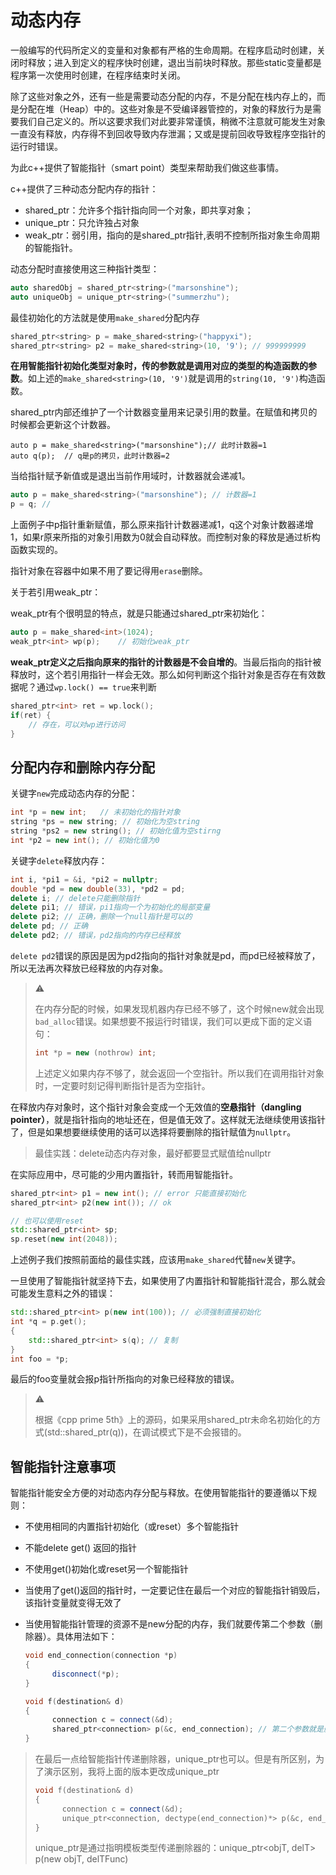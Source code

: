 # 动态内存

一般编写的代码所定义的变量和对象都有严格的生命周期。在程序启动时创建，关闭时释放；进入到定义的程序快时创建，退出当前块时释放。那些static变量都是程序第一次使用时创建，在程序结束时关闭。

除了这些对象之外，还有一些是需要动态分配的内存，不是分配在栈内存上的，而是分配在堆（Heap）中的。这些对象是不受编译器管控的，对象的释放行为是需要我们自己定义的。所以这要求我们对此要非常谨慎，稍微不注意就可能发生对象一直没有释放，内存得不到回收导致内存泄漏；又或是提前回收导致程序空指针的运行时错误。

为此c++提供了智能指针（smart point）类型来帮助我们做这些事情。

c++提供了三种动态分配内存的指针：

- shared_ptr：允许多个指针指向同一个对象，即共享对象；
- unique_ptr：只允许独占对象
- weak_ptr：弱引用，指向的是shared_ptr指针,表明不控制所指对象生命周期的智能指针。

动态分配时直接使用这三种指针类型：

```c++
auto sharedObj = shared_ptr<string>("marsonshine");
auto uniqueObj = unique_ptr<string>("summerzhu");
```

最佳初始化的方法就是使用`make_shared`分配内存

```c++
shared_ptr<string> p = make_shared<string>("happyxi");
shared_ptr<string> p2 = make_shared<string>(10, '9'); // 999999999
```

**在用智能指针初始化类型对象时，传的参数就是调用对应的类型的构造函数的参数**。如上述的`make_shared<string>(10, '9')`就是调用的`string(10, '9')`构造函数。

shared_ptr内部还维护了一个计数器变量用来记录引用的数量。在赋值和拷贝的时候都会更新这个计数器。

```
auto p = make_shared<string>("marsonshine");// 此时计数器=1
auto q(p);	// q是p的拷贝，此时计数器=2
```

当给指针赋予新值或是退出当前作用域时，计数器就会递减1。

```c++
auto p = make_shared<string>("marsonshine"); // 计数器=1
p = q; // 
```

上面例子中p指针重新赋值，那么原来指针计数器递减1，q这个对象计数器递增1，如果r原来所指的对象引用数为0就会自动释放。而控制对象的释放是通过析构函数实现的。

指针对象在容器中如果不用了要记得用`erase`删除。

关于若引用weak_ptr：

weak_ptr有个很明显的特点，就是只能通过shared_ptr来初始化：

```c++
auto p = make_shared<int>(1024);
weak_ptr<int> wp(p);	// 初始化weak_ptr
```

**weak_ptr定义之后指向原来的指针的计数器是不会自增的**。当最后指向的指针被释放时，这个若引用指针一样会无效。那么如何判断这个指针对象是否存在有效数据呢？通过`wp.lock() == true`来判断

```c++
shared_ptr<int> ret = wp.lock();
if(ret) {
	// 存在，可以对wp进行访问
}
```



## 分配内存和删除内存分配

关键字`new`完成动态内存的分配：

```c++
int *p = new int;	// 未初始化的指针对象
string *ps = new string; // 初始化为空string
string *ps2 = new string(); // 初始化值为空stirng
int *p2 = new int(); // 初始化值为0
```

关键字`delete`释放内存：

```c++
int i, *pi1 = &i, *pi2 = nullptr;
double *pd = new double(33), *pd2 = pd;
delete i; // delete只能删除指针
delete pi1; // 错误，pi1指向一个为初始化的局部变量
delete pi2; // 正确，删除一个null指针是可以的
delete pd; // 正确
delete pd2; // 错误，pd2指向的内存已经释放
```

`delete pd2`错误的原因是因为pd2指向的指针对象就是pd，而pd已经被释放了，所以无法再次释放已经释放的内存对象。

> ⚠️
>
> 在内存分配的时候，如果发现机器内存已经不够了，这个时候new就会出现`bad_alloc`错误。如果想要不报运行时错误，我们可以更成下面的定义语句：
>
> ```c++
> int *p = new (nothrow) int;
> ```
>
> 上述定义如果内存不够了，就会返回一个空指针。所以我们在调用指针对象时，一定要时刻记得判断指针是否为空指针。

在释放内存对象时，这个指针对象会变成一个无效值的**空悬指针（dangling pointer）**，就是指针指向的地址还在，但是值无效了。这样就无法继续使用该指针了，但是如果想要继续使用的话可以选择将要删除的指针赋值为`nullptr`。

> 最佳实践：delete动态内存对象，最好都要显式赋值给nullptr

在实际应用中，尽可能的少用内置指针，转而用智能指针。

```c++
shared_ptr<int> p1 = new int(); // error 只能直接初始化
shared_ptr<int> p2(new int()); // ok

// 也可以使用reset
std::shared_ptr<int> sp;
sp.reset(new int(2048));
```

上述例子我们按照前面给的最佳实践，应该用`make_shared`代替`new`关键字。

一旦使用了智能指针就坚持下去，如果使用了内置指针和智能指针混合，那么就会可能发生意料之外的错误：

```c++
std::shared_ptr<int> p(new int(100)); // 必须强制直接初始化
int *q = p.get();
{
    std::shared_ptr<int> s(q); // 复制
}
int foo = *p;
```

最后的foo变量就会报p指针所指向的对象已经释放的错误。

> ⚠️
>
> 根据《cpp prime 5th》上的源码，如果采用shared_ptr未命名初始化的方式(std::shared_ptr<int>(q))，在调试模式下是不会报错的。

## 智能指针注意事项

智能指针能安全方便的对动态内存分配与释放。在使用智能指针的要遵循以下规则：

- 不使用相同的内置指针初始化（或reset）多个智能指针

- 不能delete get() 返回的指针

- 不使用get()初始化或reset另一个智能指针

- 当使用了get()返回的指针时，一定要记住在最后一个对应的智能指针销毁后，该指针变量就变得无效了

- 当使用智能指针管理的资源不是new分配的内存，我们就要传第二个参数（删除器）。具体用法如下：

  ```c++
  void end_connection(connection *p)
  {
  		disconnect(*p);
  }
  
  void f(destination& d)
  {
  		connection c = connect(&d);
  		shared_ptr<connection> p(&c, end_connection); // 第二个参数就是删除器
  }
  ```

> 在最后一点给智能指针传递删除器，unique_ptr也可以。但是有所区别，为了演示区别，我将上面的版本更改成unique_ptr
>
> ```c++
> void f(destination& d)
> {
> 		connection c = connect(&d);
> 		unique_ptr<connection, dectype(end_connection)*> p(&c, end_connection); // 第二个参数就是删除器
> }
> ```
>
> unique_ptr是通过指明模板类型传递删除器的：unique_ptr<objT, delT> p(new objT, delTFunc)



